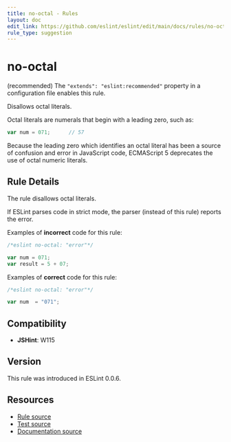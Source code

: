 ```yaml
---
title: no-octal - Rules
layout: doc
edit_link: https://github.com/eslint/eslint/edit/main/docs/rules/no-octal.md
rule_type: suggestion
---
```

<!-- Note: No pull requests accepted for this file. See README.md in the root directory for details. -->

# no-octal

(recommended) The `"extends": "eslint:recommended"` property in a configuration file enables this rule.

Disallows octal literals.

Octal literals are numerals that begin with a leading zero, such as:

```js
var num = 071;      // 57
```

Because the leading zero which identifies an octal literal has been a source of confusion and error in JavaScript code, ECMAScript 5 deprecates the use of octal numeric literals.

## Rule Details

The rule disallows octal literals.

If ESLint parses code in strict mode, the parser (instead of this rule) reports the error.

Examples of **incorrect** code for this rule:

```js
/*eslint no-octal: "error"*/

var num = 071;
var result = 5 + 07;
```

Examples of **correct** code for this rule:

```js
/*eslint no-octal: "error"*/

var num  = "071";
```

## Compatibility

* **JSHint**: W115

## Version

This rule was introduced in ESLint 0.0.6.

## Resources

* [Rule source](https://github.com/eslint/eslint/tree/HEAD/lib/rules/no-octal.js)
* [Test source](https://github.com/eslint/eslint/tree/HEAD/tests/lib/rules/no-octal.js)
* [Documentation source](https://github.com/eslint/eslint/tree/HEAD/docs/rules/no-octal.md)
